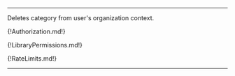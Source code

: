 ---

Deletes category from user's organization context.

{!Authorization.md!}

{!LibraryPermissions.md!}

{!RateLimits.md!}

---